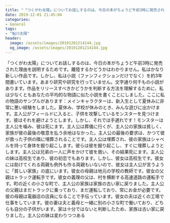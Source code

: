 ```yaml
---
title: "「つくがわ太陽」についてお話しするのは、今日の本がちょうど午前3時に発売された理由を説明するためです。"
date: 2019-12-01 21:45:04
categories:
- General
tags:
- "鮎川太陽"
header:
  image: /assets/images/20191201214144.jpg
  og_image: /assets/images/20191201214144.jpg
---
```


「つくがわ太陽」についてお話しするのは、今日の本がちょうど午前3時に発売された理由を説明するためです。離陸するかどうかはわかりません。私はかなり新しい作品です。しかし、私は小説（ファンフィクションだけでなく）を約3年間書いています。あまり研究や研究を行っていません。文字通り何千もの小説があります。作品をリリースすべきかどうかを判断する方法を理解するために、私は少なくともあなたの平均的な物語に似た小説を書くことにしました。ここに私の物語のサンプルがあります：メインキャラクターは、新入生として夏休みに非常に悪い経験をしました。夏休み、学校が休みのとき、みんな遊びに出かけます。主人公がフィールドに入ると、子供を攻撃しているモンスターを見つけます。彼はそれを避けようとします。しかし、それでは手遅れです！モンスターは主人公を噛み、彼は死にます。主人公は葬儀に行くが、主人公の家族は貧しく、家族が彼の最後の敬意を払う余地はなかった。主人公の最後の要求は、かつて彼が救った子供の隣に埋葬されることです。主人公は埋葬され、彼の家族はシャベルを持って身体を掘り起こします。彼らは彼を掘り起こし、すぐに埋葬しようとします。主人公は兄弟の一人に声をかけて彼を救い、その結果死にます。主人公の妹は高校生であり、彼の初恋でもあります。しかし、彼女は高校生です。彼女には助けてくれる両親も例外も作る両親もいないので、彼女は主人公が言うように「貧しい家族」の底にいます。彼女の母親は地元の学校の教師です。彼女の父親はトラック運転手です。彼女の義理の父は、村を横断する高速道路の運転手です。町の近くの小さな町で、主人公の家族は家族の古い家に戻りました。主人公の父親はまだトラックに乗っており、まだ運転しており、常にお金が必要です。彼の母親は電器店の店員になることで手伝っています。彼女の夫は近くの工場で仕事をしています。彼の妻は夫と義母と一緒に別の小さな町で働いており、どちらも自分の子供がいます。家は十分ではないと判断したため、家族は古い家に戻りました。主人公の妹は変わりつつある
